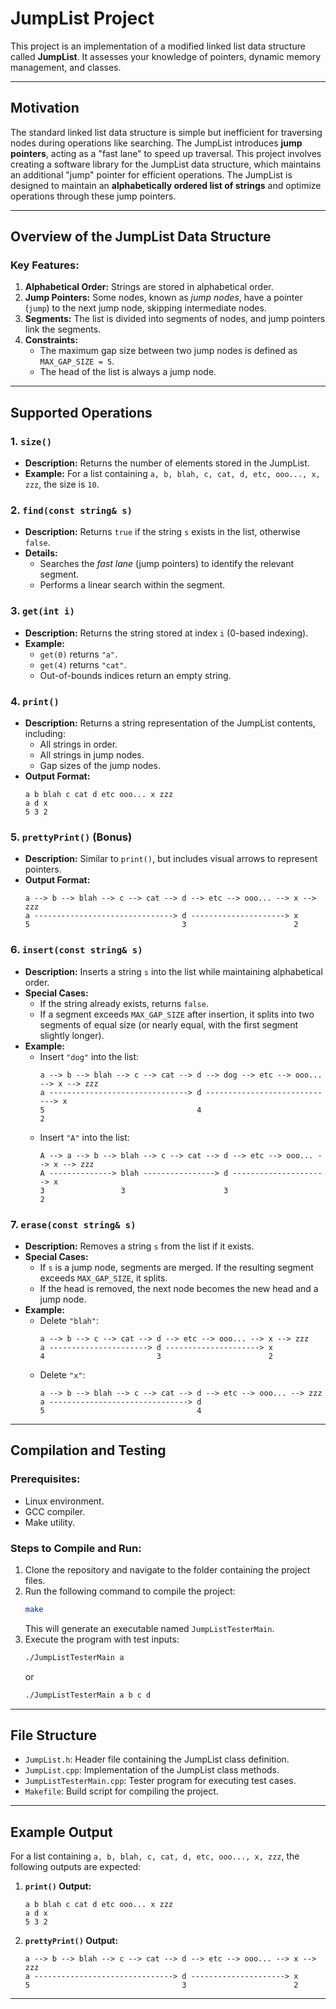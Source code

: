 # JumpList Project

This project is an implementation of a modified linked list data structure called **JumpList**. It assesses your knowledge of pointers, dynamic memory management, and classes.

---

## Motivation

The standard linked list data structure is simple but inefficient for traversing nodes during operations like searching. The JumpList introduces **jump pointers**, acting as a "fast lane" to speed up traversal. This project involves creating a software library for the JumpList data structure, which maintains an additional "jump" pointer for efficient operations. The JumpList is designed to maintain an **alphabetically ordered list of strings** and optimize operations through these jump pointers.

---

## Overview of the JumpList Data Structure

### Key Features:
1. **Alphabetical Order:** Strings are stored in alphabetical order.
2. **Jump Pointers:** Some nodes, known as *jump nodes*, have a pointer (`jump`) to the next jump node, skipping intermediate nodes.
3. **Segments:** The list is divided into segments of nodes, and jump pointers link the segments.
4. **Constraints:**
   - The maximum gap size between two jump nodes is defined as `MAX_GAP_SIZE = 5`.
   - The head of the list is always a jump node.

---

## Supported Operations

### 1. `size()`
- **Description:** Returns the number of elements stored in the JumpList.
- **Example:** For a list containing `a, b, blah, c, cat, d, etc, ooo..., x, zzz`, the size is `10`.

### 2. `find(const string& s)`
- **Description:** Returns `true` if the string `s` exists in the list, otherwise `false`.
- **Details:**
  - Searches the *fast lane* (jump pointers) to identify the relevant segment.
  - Performs a linear search within the segment.

### 3. `get(int i)`
- **Description:** Returns the string stored at index `i` (0-based indexing).
- **Example:**
  - `get(0)` returns `"a"`.
  - `get(4)` returns `"cat"`.
  - Out-of-bounds indices return an empty string.

### 4. `print()`
- **Description:** Returns a string representation of the JumpList contents, including:
  - All strings in order.
  - All strings in jump nodes.
  - Gap sizes of the jump nodes.
- **Output Format:**
  ```
  a b blah c cat d etc ooo... x zzz
  a d x
  5 3 2
  ```
  
### 5. `prettyPrint()` (Bonus)
- **Description:** Similar to `print()`, but includes visual arrows to represent pointers.
- **Output Format:**
  ```
  a --> b --> blah --> c --> cat --> d --> etc --> ooo... --> x --> zzz
  a -------------------------------> d ---------------------> x
  5                                  3                        2
  ```

### 6. `insert(const string& s)`
- **Description:** Inserts a string `s` into the list while maintaining alphabetical order.
- **Special Cases:**
  - If the string already exists, returns `false`.
  - If a segment exceeds `MAX_GAP_SIZE` after insertion, it splits into two segments of equal size (or nearly equal, with the first segment slightly longer).
- **Example:**
  - Insert `"dog"` into the list:
    ```
    a --> b --> blah --> c --> cat --> d --> dog --> etc --> ooo... --> x --> zzz
    a -------------------------------> d -----------------------------> x
    5                                  4                                2
    ```
  - Insert `"A"` into the list:
    ```
    A --> a --> b --> blah --> c --> cat --> d --> etc --> ooo... --> x --> zzz
    A --------------> blah ----------------> d ---------------------> x
    3                 3                      3                        2
    ```

### 7. `erase(const string& s)`
- **Description:** Removes a string `s` from the list if it exists.
- **Special Cases:**
  - If `s` is a jump node, segments are merged. If the resulting segment exceeds `MAX_GAP_SIZE`, it splits.
  - If the head is removed, the next node becomes the new head and a jump node.
- **Example:**
  - Delete `"blah"`:
    ```
    a --> b --> c --> cat --> d --> etc --> ooo... --> x --> zzz
    a ----------------------> d ---------------------> x
    4                         3                        2
    ```
  - Delete `"x"`:
    ```
    a --> b --> blah --> c --> cat --> d --> etc --> ooo... --> zzz
    a -------------------------------> d
    5                                  4
    ```

---

## Compilation and Testing

### Prerequisites:
- Linux environment.
- GCC compiler.
- Make utility.

### Steps to Compile and Run:
1. Clone the repository and navigate to the folder containing the project files.
2. Run the following command to compile the project:
   ```bash
   make
   ```
   This will generate an executable named `JumpListTesterMain`.
3. Execute the program with test inputs:
   ```bash
   ./JumpListTesterMain a
   ```
   or
   ```bash
   ./JumpListTesterMain a b c d
   ```

---

## File Structure
- `JumpList.h`: Header file containing the JumpList class definition.
- `JumpList.cpp`: Implementation of the JumpList class methods.
- `JumpListTesterMain.cpp`: Tester program for executing test cases.
- `Makefile`: Build script for compiling the project.

---

## Example Output
For a list containing `a, b, blah, c, cat, d, etc, ooo..., x, zzz`, the following outputs are expected:

1. **`print()` Output:**
   ```
   a b blah c cat d etc ooo... x zzz
   a d x
   5 3 2
   ```

2. **`prettyPrint()` Output:**
   ```
   a --> b --> blah --> c --> cat --> d --> etc --> ooo... --> x --> zzz
   a -------------------------------> d ---------------------> x
   5                                  3                        2
   ```

---